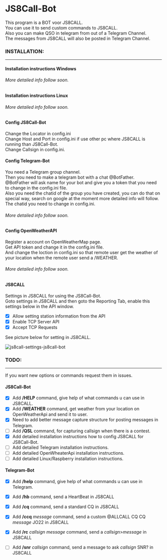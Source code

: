 # JS8Call-Bot
This program is a BOT voor JS8CALL.<br> 
You can use it to send custom commands to JS8CALL.<br>
Also you can make QSO in telegram from out of a Telegram Channel.<br>
The messages from JS8CALL will also be posted in Telegram Channel.<br>


### INSTALLATION:
---

#### Installation instructions Windows

###### More detailed info follow soon.

#### Installation instructions Linux

###### More detailed info follow soon.

#### Config JS8Call-Bot

Change the Locator in config.ini<br>
Change Host and Port in config.ini if use other pc where JS8CALL is running than JS8Call-Bot.<br>
Change Callsign in config.ini.<br>

#### Config Telegram-Bot

You need a Telegram group channel.<br>
Then you need to make a telegram bot with a chat @BotFather.<br>
@BotFather will ask name for your bot and give you a token that you need to change in the config.ini file.<br>
Also you need the chatid of the group you have created, you can do that on<br>
special way, search on google at the moment more detailed info will follow.<br>
The chatid you need to change in config.ini.<br>

###### More detailed info follow soon.


#### Config OpenWeatherAPI

Register a account on OpenWeatherMap page.<br>
Get API token and change it in the config.ini file.<br>
And change the loction in config.ini so that remote user get the weather of your location when the remote user send a /WEATHER.<br>

###### More detailed info follow soon.


#### JS8CALL 

Settings in JS8CALL for using the JS8Call-Bot.<br>
Goto settings in JS8CALL and then goto the Reporting Tab, enable this settings below in the API window.<br>

- [x] Allow setting station information from the API
- [x] Enable TCP Server API
- [x] Accept TCP Requests

See picture below for setting in JS8CALL.<br>

![js8call-settings-js8call-bot](https://user-images.githubusercontent.com/60797474/199588064-5dd681f6-984e-4e30-874b-0bb7659e6045.png)


### TODO:
---

If you want new options or commands request them in issues.<br>

#### JS8Call-Bot

- [x] Add **/HELP** command, give help of what commands u can use in JS8CALL. 
- [x] Add **/WEATHER** command, get weather from your location on OpenWeatherApi and send it to user.
- [x] Need to add better message capture structure for posting messages in Telegram.
- [ ] Add **/QSL** command, for capturing callsign when there is a contest.
- [x] Add detailed installation instructions how to config JS8CALL for JS8Call-Bot.
- [ ] Add detailed Telegram installation instructions.
- [ ] Add detailed OpenWheaterApi installation instructions.
- [ ] Add detailed Linux/Raspberry installation instructions.

#### Telegram-Bot

- [x] Add **/help** command, give help of what commands u can use in Telegram.
- [x] Add **/hb** command, send a HeartBeat in JS8CALL
- [x] Add **/cq** command, send a standard CQ in JS8CALL
- [x] Add **/ccq** *message* command, send a custom @ALLCALL CQ CQ *message* JO22 in JS8CALL
- [x] Add **/rc** *callsign* *message* command, send a *callsign*>*message* in JS8CALL
- [ ] Add **/snr** *callsign* command, send a message to ask *callsign* SNR? in JS8CALL



